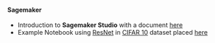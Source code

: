 #### Sagemaker

- Introduction to **Sagemaker Studio** with a document [here](./sagemaker_intro.md)
- Example Notebook using [ResNet](https://arxiv.org/abs/1512.03385) in [CIFAR 10](https://www.cs.toronto.edu/~kriz/cifar.html) dataset placed [here](./notebooks)  